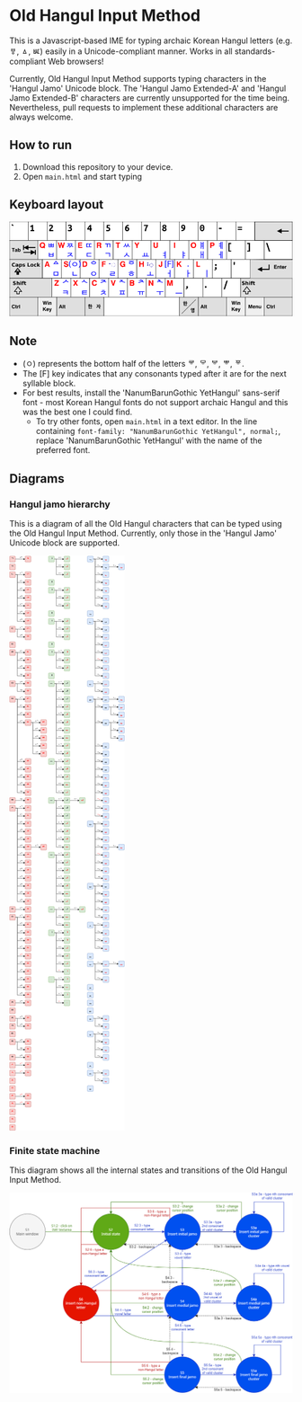# Old Hangul Input Method

This is a Javascript-based IME for typing archaic Korean Hangul letters (e.g. ㅸ, ㅿ, ㅵ) easily in a Unicode-compliant manner. Works in all standards-compliant Web browsers!

Currently, Old Hangul Input Method supports typing characters in the 'Hangul Jamo' Unicode block. The 'Hangul Jamo Extended-A' and 'Hangul Jamo Extended-B' characters are currently unsupported for the time being. Nevertheless, pull requests to implement these additional characters are always welcome.

## How to run

1. Download this repository to your device.
2. Open `main.html` and start typing

## Keyboard layout

![Old Hangul IME keyboard layout](KB_OldHangul.png)

## Note

* (ㅇ) represents the bottom half of the letters ᄛ, ᄝ, ᄫ, ᄬ, ᅗ.
* The [F] key indicates that any consonants typed after it are for the next syllable block.
* For best results, install the 'NanumBarunGothic YetHangul' sans-serif font - most Korean Hangul fonts do not support archaic Hangul and this was the best one I could find.
  * To try other fonts, open `main.html` in a text editor. In the line containing `font-family: "NanumBarunGothic YetHangul", normal;`, replace 'NanumBarunGothic YetHangul' with the name of the preferred font.

## Diagrams

### Hangul jamo hierarchy

This is a diagram of all the Old Hangul characters that can be typed using the Old Hangul Input Method. Currently, only those in the 'Hangul Jamo' Unicode block are supported.

![Hangul jamo hierarchy diagram](HangulJamoHierarchyDiagram.png)

### Finite state machine

This diagram shows all the internal states and transitions of the Old Hangul Input Method.

![OldHangulIME_FSM](OldHangulIME_FSM.png)
